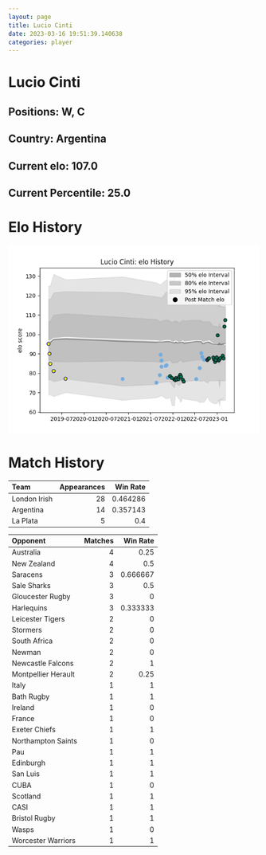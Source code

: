 ```yaml
---  
layout: page  
title: Lucio Cinti  
date: 2023-03-16 19:51:39.140638  
categories: player  
---
```

# Lucio Cinti

## Positions: W, C

## Country: Argentina

## Current elo: 107.0

## Current Percentile: 25.0

# Elo History


![elo history](history_LucioCinti.png)
# Match History


| Team         |   Appearances |   Win Rate |
|:-------------|--------------:|-----------:|
| London Irish |            28 |   0.464286 |
| Argentina    |            14 |   0.357143 |
| La Plata     |             5 |   0.4      |

| Opponent            |   Matches |   Win Rate |
|:--------------------|----------:|-----------:|
| Australia           |         4 |   0.25     |
| New Zealand         |         4 |   0.5      |
| Saracens            |         3 |   0.666667 |
| Sale Sharks         |         3 |   0.5      |
| Gloucester Rugby    |         3 |   0        |
| Harlequins          |         3 |   0.333333 |
| Leicester Tigers    |         2 |   0        |
| Stormers            |         2 |   0        |
| South Africa        |         2 |   0        |
| Newman              |         2 |   0        |
| Newcastle Falcons   |         2 |   1        |
| Montpellier Herault |         2 |   0.25     |
| Italy               |         1 |   1        |
| Bath Rugby          |         1 |   1        |
| Ireland             |         1 |   0        |
| France              |         1 |   0        |
| Exeter Chiefs       |         1 |   1        |
| Northampton Saints  |         1 |   0        |
| Pau                 |         1 |   1        |
| Edinburgh           |         1 |   1        |
| San Luis            |         1 |   1        |
| CUBA                |         1 |   0        |
| Scotland            |         1 |   1        |
| CASI                |         1 |   1        |
| Bristol Rugby       |         1 |   1        |
| Wasps               |         1 |   0        |
| Worcester Warriors  |         1 |   1        |